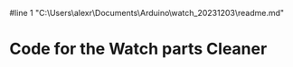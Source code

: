 #line 1 "C:\\Users\\alexr\\Documents\\Arduino\\watch_20231203\\readme.md"
# Code for the Watch parts Cleaner
